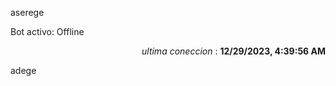 aserege

<p>Bot activo: Offline</p>
<p align="right"><i>ultima coneccion</i> : <b>12/29/2023, 4:39:56 AM</b></p>

 adege
